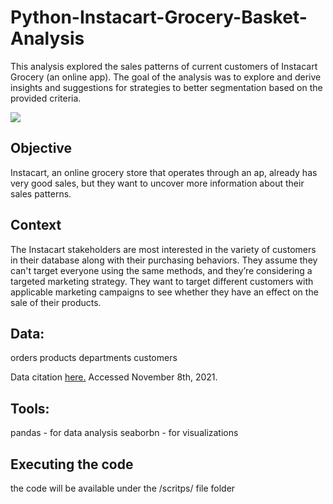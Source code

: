 # Python-Instacart-Grocery-Basket-Analysis

This analysis explored the sales patterns of current customers of Instacart Grocery (an online app). The goal of the analysis was to explore and derive insights and suggestions for strategies to better segmentation based on the provided criteria. 

![](C:\Users\guzic\OneDrive\Desktop\Picture1.png)

## Objective
Instacart, an online grocery store that operates
through an ap, already has very good sales, but they want to uncover more
information about their sales patterns. 

## Context
The Instacart stakeholders are most interested in the variety of customers in their database
along with their purchasing behaviors. They assume they can't target everyone using the same
methods, and they’re considering a targeted marketing strategy. They want to target different
customers with applicable marketing campaigns to see whether they have an effect on the sale
of their products. 

## Data:
orders
products
departments
customers

Data citation [here.](https://www.instacart.com/datasets/grocery-shopping-2017)
Accessed November 8th, 2021.

## Tools:
pandas - for data analysis
seaborbn - for visualizations

## Executing the code
the code will be available under the /scritps/ file folder

